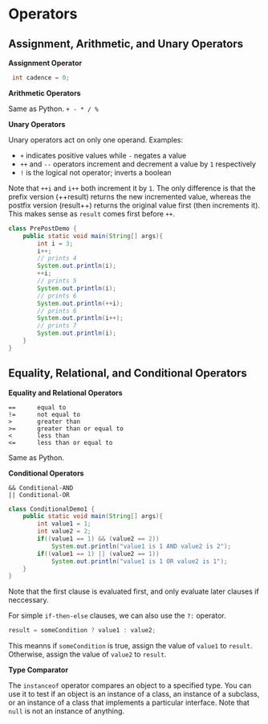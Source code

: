 # Operators

## Assignment, Arithmetic, and Unary Operators

**Assignment Operator**
```java
 int cadence = 0;
 ```

 **Arithmetic Operators**

 Same as Python. `+ - * / %`

 **Unary Operators**

Unary operators act on only one operand. Examples:

- `+` indicates positive values while `-` negates a value
- `++` and `--` operators increment and decrement a value by `1` respectively
- `!` is the logical not operator; inverts a boolean

Note that `++i` and `i++` both increment it by `1`. The only difference is that the prefix version (++result) returns the new incremented value, whereas the postfix version (result++) returns the original value first (then increments it). This makes sense as `result` comes first before `++`.

```java
class PrePostDemo {
    public static void main(String[] args){
        int i = 3;
        i++;
        // prints 4
        System.out.println(i);
        ++i;			   
        // prints 5
        System.out.println(i);
        // prints 6
        System.out.println(++i);
        // prints 6
        System.out.println(i++);
        // prints 7
        System.out.println(i);
    }
}
```

## Equality, Relational, and Conditional Operators

**Equality and Relational Operators**

```
==      equal to
!=      not equal to
>       greater than
>=      greater than or equal to
<       less than
<=      less than or equal to
```

Same as Python.

**Conditional Operators**

```
&& Conditional-AND
|| Conditional-OR
```

```java
class ConditionalDemo1 {
    public static void main(String[] args){
        int value1 = 1;
        int value2 = 2;
        if((value1 == 1) && (value2 == 2))
            System.out.println("value1 is 1 AND value2 is 2");
        if((value1 == 1) || (value2 == 1))
            System.out.println("value1 is 1 OR value2 is 1");
    }
}
```

Note that the first clause is evaluated first, and only evaluate later clauses if neccessary.

For simple `if-then-else` clauses, we can also use the `?:` operator.

```java
result = someCondition ? value1 : value2;
```

This meanns if `someCondition` is true, assign the value of `value1` to `result`. Otherwise, assign the value of `value2` to `result`.

**Type Comparator**

The `instanceof` operator compares an object to a specified type. You can use it to test if an object is an instance of a class, an instance of a subclass, or an instance of a class that implements a particular interface. Note that `null` is not an instance of anything.